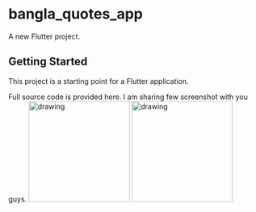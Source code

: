# bangla_quotes_app

A new Flutter project.

## Getting Started

This project is a starting point for a Flutter application.

Full source code is provided here. I am sharing few screenshot with you guys.
<img src="https://i.ibb.co/cy5ptVZ/Screenshot-2021-05-18-23-39-32-241-com-example-bangla-quotes-app.jpg" alt="drawing" width="200"/>
<img src="https://i.ibb.co/dBr8Knm/Screenshot-2021-05-18-23-39-39-868-com-example-bangla-quotes-app.jpg" alt="drawing" width="200"/>
